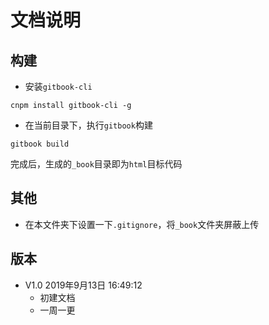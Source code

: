# 文档说明

## 构建

- 安装`gitbook-cli`

```
cnpm install gitbook-cli -g
```

- 在当前目录下，执行`gitbook`构建

```
gitbook build
```

完成后，生成的`_book`目录即为`html`目标代码

## 其他

- 在本文件夹下设置一下`.gitignore`，将`_book`文件夹屏蔽上传

## 版本

- V1.0 2019年9月13日 16:49:12
    - 初建文档
    - 一周一更